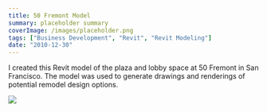 ```yaml
---
title: 50 Fremont Model
summary: placeholder summary
coverImage: /images/placeholder.png
tags: ["Business Development", "Revit", "Revit Modeling"]
date: "2010-12-30"
---
```


I created this Revit model of the plaza and lobby space at 50 Fremont in San Francisco. The model was used to generate drawings and renderings of potential remodel design options.

![](50-Fremont-Lobby-Phase-5-Color-Extended.jpg)
